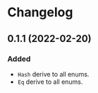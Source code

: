 # Changelog

## 0.1.1 (2022-02-20)

### Added
- `Hash` derive to all enums. 
- `Eq` derive to all enums. 